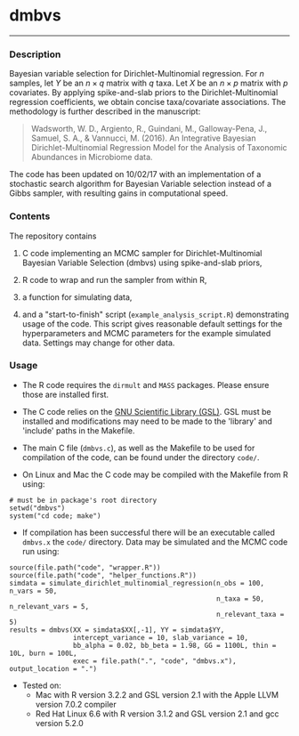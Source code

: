 dmbvs
===

---

### Description

Bayesian variable selection for Dirichlet-Multinomial regression. For $n$ 
samples, let $Y$ be an $n \times q$ matrix with $q$ taxa. Let $X$ be an 
$n \times p$ matrix with $p$ covariates. By applying spike-and-slab priors to 
the Dirichlet-Multinomial regression coefficients, we obtain concise 
taxa/covariate associations. The methodology is further described in the 
manuscript:

> Wadsworth, W. D., Argiento, R., Guindani, M., Galloway-Pena, J., Samuel, S. A., & 
> Vannucci, M. (2016). An Integrative Bayesian Dirichlet-Multinomial Regression 
> Model for the Analysis of Taxonomic Abundances in Microbiome data.

The code has been updated on 10/02/17 with an implementation of a stochastic search algorithm for Bayesian Variable selection instead of a Gibbs sampler, with resulting gains in computational speed.

### Contents

The repository contains 

1. C code implementing an MCMC sampler for Dirichlet-Multinomial Bayesian 
Variable Selection (dmbvs) using spike-and-slab priors, 

2. R code to wrap and run the sampler from within R, 

3. a function for simulating data, 

4. and a "start-to-finish" script (`example_analysis_script.R`) demonstrating 
usage of the code. This script gives reasonable default settings for the 
hyperparameters and MCMC parameters for the example simulated data. Settings may 
change for other data.



### Usage

* The R code requires the `dirmult` and `MASS` packages. Please ensure those are 
installed first. 

* The C code relies on the [GNU Scientific Library (GSL)](https://www.gnu.org/software/gsl/). 
GSL must be installed and modifications may need to be made to the 'library' 
and 'include' paths in the Makefile.

* The main C file (`dmbvs.c`), as well as the Makefile to be used for compilation 
of the code, can be found under the directory `code/`.

* On Linux and Mac the C code may be compiled with the Makefile from R using:

```{r}
# must be in package's root directory
setwd("dmbvs")
system("cd code; make")
```

* If compilation has been successful there will be an executable called `dmbvs.x` 
the `code/` directory. Data may be simulated and the MCMC code run using:

```{r}
source(file.path("code", "wrapper.R"))
source(file.path("code", "helper_functions.R"))
simdata = simulate_dirichlet_multinomial_regression(n_obs = 100, n_vars = 50,
                                                    n_taxa = 50, n_relevant_vars = 5,
                                                    n_relevant_taxa = 5)
results = dmbvs(XX = simdata$XX[,-1], YY = simdata$YY, 
                intercept_variance = 10, slab_variance = 10, 
                bb_alpha = 0.02, bb_beta = 1.98, GG = 1100L, thin = 10L, burn = 100L,
                exec = file.path(".", "code", "dmbvs.x"), output_location = ".")
```

* Tested on:
    * Mac with R version 3.2.2 and GSL version 2.1 with the Apple LLVM version 
    7.0.2 compiler
    * Red Hat Linux 6.6 with R version 3.1.2 and GSL version 2.1 and gcc 
    version 5.2.0

